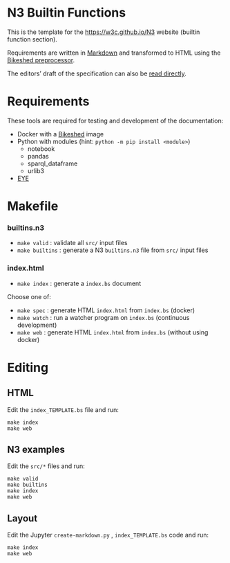 # N3 Builtin Functions

This is the template for the https://w3c.github.io/N3 website (builtin function section).

Requirements are written in [Markdown](https://daringfireball.net/projects/markdown/) and transformed to HTML using the [Bikeshed preprocessor](https://tabatkins.github.io/bikeshed/).

The editors’ draft of the specification can also be [read directly](https://w3c-cg.github.io/n3Builtins/).

# Requirements

These tools are required for testing and development of the documentation:

- Docker with a [Bikeshed](https://github.com/netwerk-digitaal-erfgoed/bikeshed-docker) image
- Python with modules (hint: `python -m pip install <module>`)
  - notebook
  - pandas
  - sparql_dataframe
  - urlib3
- [EYE](https://github.com/eyereasoner/eye)

# Makefile

### builtins.n3

- `make valid` : validate all `src/` input files
- `make builtins` : generate a N3 `builtins.n3` file from `src/` input files

### index.html

- `make index` : generate a `index.bs` document 
  
Choose one of:

- `make spec` : generate HTML `index.html` from `index.bs` (docker)
- `make watch` : run a watcher program on `index.bs` (continuous development)
- `make web` : generate HTML `index.html` from `index.bs` (without using docker)

# Editing

## HTML

Edit the `index_TEMPLATE.bs` file and run:

```
make index
make web
```

## N3 examples

Edit the `src/*` files and run:

```
make valid
make builtins
make index
make web
```

## Layout

Edit the Jupyter `create-markdown.py` , `index_TEMPLATE.bs` code and run:

```
make index
make web
```